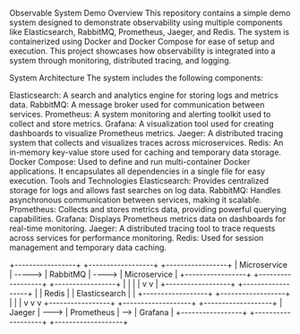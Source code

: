 Observable System Demo
Overview
This repository contains a simple demo system designed to demonstrate observability using multiple components like Elasticsearch, RabbitMQ, Prometheus, Jaeger, and Redis. The system is containerized using Docker and Docker Compose for ease of setup and execution. This project showcases how observability is integrated into a system through monitoring, distributed tracing, and logging.

System Architecture
The system includes the following components:

Elasticsearch: A search and analytics engine for storing logs and metrics data.
RabbitMQ: A message broker used for communication between services.
Prometheus: A system monitoring and alerting toolkit used to collect and store metrics.
Grafana: A visualization tool used for creating dashboards to visualize Prometheus metrics.
Jaeger: A distributed tracing system that collects and visualizes traces across microservices.
Redis: An in-memory key-value store used for caching and temporary data storage.
Docker Compose: Used to define and run multi-container Docker applications. It encapsulates all dependencies in a single file for easy execution.
Tools and Technologies
Elasticsearch: Provides centralized storage for logs and allows fast searches on log data.
RabbitMQ: Handles asynchronous communication between services, making it scalable.
Prometheus: Collects and stores metrics data, providing powerful querying capabilities.
Grafana: Displays Prometheus metrics data on dashboards for real-time monitoring.
Jaeger: A distributed tracing tool to trace requests across services for performance monitoring.
Redis: Used for session management and temporary data caching.


 +-----------------+        +------------------+       +-----------------+
 |   Microservice  | -----> |     RabbitMQ     | ----> |   Microservice  |
 +-----------------+        +------------------+       +-----------------+
            |                        |                        |
            |                        v                        v
            |                +------------------+       +------------------+
            |                |     Redis        |       |    Elasticsearch |
            |                +------------------+       +------------------+
            |                        |                        |
            v                        v                        v
       +-----------------+      +-------------------+     +-------------------+
       |    Jaeger       | ---> |   Prometheus      | --> |   Grafana         |
       +-----------------+      +-------------------+     +-------------------+
